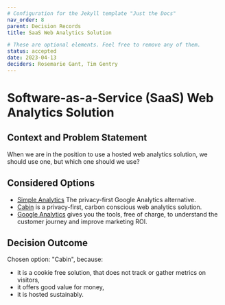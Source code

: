 ```yaml
---
# Configuration for the Jekyll template "Just the Docs"
nav_order: 8
parent: Decision Records
title: SaaS Web Analytics Solution

# These are optional elements. Feel free to remove any of them.
status: accepted
date: 2023-04-13
deciders: Rosemarie Gant, Tim Gentry
---
```

# Software-as-a-Service (SaaS) Web Analytics Solution

## Context and Problem Statement

When we are in the position to use a hosted web analytics solution, we should use one, but which one should we use?

## Considered Options

<!--alex ignore simple -->
* [Simple Analytics](https://www.simpleanalytics.com) The privacy-first Google Analytics alternative.
* [Cabin](https://withcabin.com) is a privacy-first, carbon conscious web analytics solution.
* [Google Analytics](https://marketingplatform.google.com/about/analytics/) gives you the tools, free of charge, to understand the customer journey and improve marketing ROI.

## Decision Outcome

Chosen option: "Cabin", because:
* it is a cookie free solution, that does not track or gather metrics on visitors,
* it offers good value for money,
* it is hosted sustainably.
